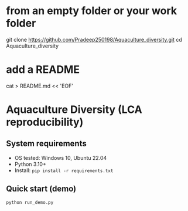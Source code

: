 # from an empty folder or your work folder
git clone https://github.com/Pradeep250198/Aquaculture_diversity.git
cd Aquaculture_diversity

# add a README
cat > README.md << 'EOF'
# Aquaculture Diversity (LCA reproducibility)

## System requirements
- OS tested: Windows 10, Ubuntu 22.04
- Python 3.10+
- Install: `pip install -r requirements.txt`

## Quick start (demo)
```bash
python run_demo.py
